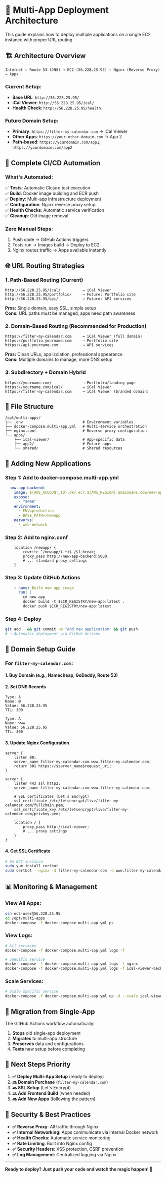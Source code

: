# 🚀 Multi-App Deployment Architecture

This guide explains how to deploy multiple applications on a single EC2 instance with proper URL routing.

## 🏗️ **Architecture Overview**

```
Internet → Route 53 (DNS) → EC2 (56.228.25.95) → Nginx (Reverse Proxy) → Apps
```

### **Current Setup:**
- **Base URL**: `http://56.228.25.95/`
- **iCal Viewer**: `http://56.228.25.95/ical/`
- **Health Check**: `http://56.228.25.95/health`

### **Future Domain Setup:**
- **Primary**: `https://filter-my-calendar.com` → iCal Viewer
- **Other Apps**: `https://your-other-domain.com` → App 2
- **Path-based**: `https://yourdomain.com/app1`, `https://yourdomain.com/app2`

## 🔄 **Complete CI/CD Automation**

### **What's Automated:**
✅ **Tests**: Automatic Clojure test execution  
✅ **Build**: Docker image building and ECR push  
✅ **Deploy**: Multi-app infrastructure deployment  
✅ **Configuration**: Nginx reverse proxy setup  
✅ **Health Checks**: Automatic service verification  
✅ **Cleanup**: Old image removal  

### **Zero Manual Steps:**
1. Push code → GitHub Actions triggers
2. Tests run → Images build → Deploy to EC2
3. Nginx routes traffic → Apps available instantly

## 🌐 **URL Routing Strategies**

### **1. Path-Based Routing (Current)**
```
http://56.228.25.95/ical/          → iCal Viewer
http://56.228.25.95/portfolio/     → Future: Portfolio site
http://56.228.25.95/api/           → Future: API services
```

**Pros:** Single domain, easy SSL, simple setup  
**Cons:** URL paths must be managed, apps need path awareness

### **2. Domain-Based Routing (Recommended for Production)**
```
https://filter-my-calendar.com     → iCal Viewer (full domain)
https://portfolio.yourname.com     → Portfolio site
https://api.yourname.com           → API services
```

**Pros:** Clean URLs, app isolation, professional appearance  
**Cons:** Multiple domains to manage, more DNS setup

### **3. Subdirectory + Domain Hybrid**
```
https://yourname.com/              → Portfolio/landing page
https://yourname.com/ical/         → iCal Viewer
https://filter-my-calendar.com     → iCal Viewer (branded domain)
```

## 📁 **File Structure**
```
/opt/multi-apps/
├── .env                           # Environment variables
├── docker-compose.multi-app.yml   # Multi-service orchestration
├── nginx.conf                     # Reverse proxy configuration
└── apps/
    ├── ical-viewer/               # App-specific data
    ├── app2/                      # Future apps
    └── shared/                    # Shared resources
```

## 🚀 **Adding New Applications**

### **Step 1: Add to docker-compose.multi-app.yml**
```yaml
  new-app-backend:
    image: ${AWS_ACCOUNT_ID}.dkr.ecr.${AWS_REGION}.amazonaws.com/new-app:latest
    expose:
      - "5000"
    environment:
      - ENV=production
      - BASE_PATH=/newapp
    networks:
      - web-network
```

### **Step 2: Add to nginx.conf**
```nginx
    location /newapp/ {
        rewrite ^/newapp/(.*)$ /$1 break;
        proxy_pass http://new-app-backend:5000;
        # ... standard proxy settings
    }
```

### **Step 3: Update GitHub Actions**
```yaml
    - name: Build new app image
      run: |
        cd new-app
        docker build -t $ECR_REGISTRY/new-app:latest .
        docker push $ECR_REGISTRY/new-app:latest
```

### **Step 4: Deploy**
```bash
git add . && git commit -m "Add new application" && git push
# → Automatic deployment via GitHub Actions
```

## 🔐 **Domain Setup Guide**

### **For `filter-my-calendar.com`:**

#### **1. Buy Domain** (e.g., Namecheap, GoDaddy, Route 53)

#### **2. Set DNS Records**
```
Type: A
Name: @
Value: 56.228.25.95
TTL: 300

Type: A  
Name: www
Value: 56.228.25.95
TTL: 300
```

#### **3. Update Nginx Configuration**
```nginx
server {
    listen 80;
    server_name filter-my-calendar.com www.filter-my-calendar.com;
    return 301 https://$server_name$request_uri;
}

server {
    listen 443 ssl http2;
    server_name filter-my-calendar.com www.filter-my-calendar.com;
    
    # SSL certificates (Let's Encrypt)
    ssl_certificate /etc/letsencrypt/live/filter-my-calendar.com/fullchain.pem;
    ssl_certificate_key /etc/letsencrypt/live/filter-my-calendar.com/privkey.pem;
    
    location / {
        proxy_pass http://ical-viewer;
        # ... proxy settings
    }
}
```

#### **4. Get SSL Certificate**
```bash
# On EC2 instance
sudo yum install certbot
sudo certbot --nginx -d filter-my-calendar.com -d www.filter-my-calendar.com
```

## 📊 **Monitoring & Management**

### **View All Apps:**
```bash
ssh ec2-user@56.228.25.95
cd /opt/multi-apps
docker-compose -f docker-compose.multi-app.yml ps
```

### **View Logs:**
```bash
# All services
docker-compose -f docker-compose.multi-app.yml logs -f

# Specific service
docker-compose -f docker-compose.multi-app.yml logs -f nginx
docker-compose -f docker-compose.multi-app.yml logs -f ical-viewer-backend
```

### **Scale Services:**
```bash
# Scale specific service
docker-compose -f docker-compose.multi-app.yml up -d --scale ical-viewer-backend=2
```

## 🔄 **Migration from Single-App**

The GitHub Actions workflow automatically:
1. **Stops** old single-app deployment
2. **Migrates** to multi-app structure  
3. **Preserves** data and configurations
4. **Tests** new setup before completing

## 🎯 **Next Steps Priority**

1. **✅ Deploy Multi-App Setup** (ready to deploy)
2. **🔜 Domain Purchase** (`filter-my-calendar.com`)
3. **🔜 SSL Setup** (Let's Encrypt)
4. **🔜 Add Frontend Build** (when needed)
5. **🔜 Add New Apps** (following the pattern)

## 🚨 **Security & Best Practices**

- **✅ Reverse Proxy**: All traffic through Nginx
- **✅ Internal Networking**: Apps communicate via internal Docker network
- **✅ Health Checks**: Automatic service monitoring
- **✅ Rate Limiting**: Built into Nginx config
- **✅ Security Headers**: XSS protection, CSRF prevention
- **✅ Log Management**: Centralized logging via Nginx

---

**Ready to deploy? Just push your code and watch the magic happen! 🎉**